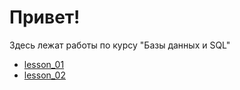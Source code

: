 # Привет!
Здесь лежат работы по курсу "Базы данных и SQL"

- [lesson_01](./lesson_01.sql)
- [lesson_02](./lesson_02.sql)
